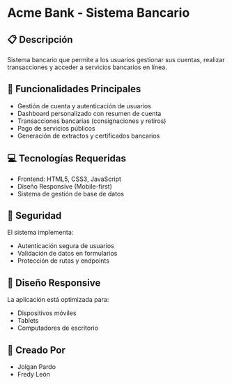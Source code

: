 # Acme Bank - Sistema Bancario

## 📋 Descripción

Sistema bancario que permite a los usuarios gestionar sus cuentas, realizar transacciones y acceder a servicios bancarios en línea.

## 🚀 Funcionalidades Principales

- Gestión de cuenta y autenticación de usuarios
- Dashboard personalizado con resumen de cuenta
- Transacciones bancarias (consignaciones y retiros)
- Pago de servicios públicos
- Generación de extractos y certificados bancarios

## 💻 Tecnologías Requeridas

- Frontend: HTML5, CSS3, JavaScript
- Diseño Responsive (Mobile-first)
- Sistema de gestión de base de datos

## 🔐 Seguridad

El sistema implementa:

- Autenticación segura de usuarios
- Validación de datos en formularios
- Protección de rutas y endpoints

## 📱 Diseño Responsive

La aplicación está optimizada para:

- Dispositivos móviles
- Tablets
- Computadores de escritorio

## 👥 Creado Por

- Jolgan Pardo
- Fredy León